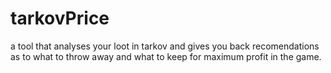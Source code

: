 # tarkovPrice
a tool that analyses your loot in tarkov and gives you back recomendations as to what to throw away and what to keep for maximum profit in the game.
